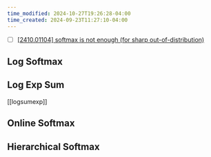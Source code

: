 ```yaml
---
time_modified: 2024-10-27T19:26:28-04:00
time_created: 2024-09-23T11:27:10-04:00
---
```


- [ ] [\[2410.01104\] softmax is not enough (for sharp out-of-distribution)](https://arxiv.org/abs/2410.01104)


## Log Softmax


## Log Exp Sum

[[logsumexp]]


## Online Softmax



## Hierarchical Softmax